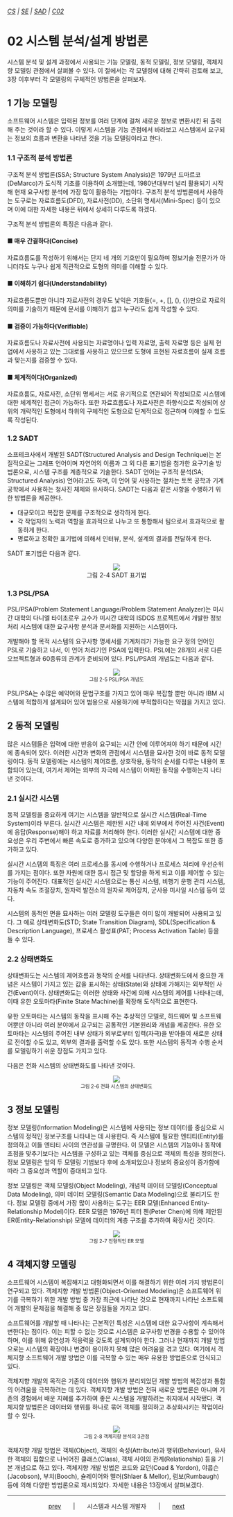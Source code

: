 ###### [*CS*](../../README.md) | [*SE*](../README.md) | [*SAD*](README.md) | [*C02*](C02-00.md)

# 02 시스템 분석/설계 방법론

시스템 분석 및 설계 과정에서 사용되는 기능 모델링, 동적 모델링, 정보 모델링, 객체지향 모델링 관점에서 살펴볼 수 있다. 이 절에서는 각 모델링에 대해 간략히 검토해 보고, 3장 이후부터 각 모델링의 구체적인 방법론을 살펴보자.

## 1 기능 모델링

소프트웨어 시스템은 입력된 정보를 여러 단계에 걸쳐 새로운 정보로 변환시킨 뒤 출력해 주는 것이라 할 수 있다. 이렇게 시스템을 기능 관점에서 바라보고 시스템에서 요구되는 정보의 흐름과 변환을 나타낸 것을 기능 모델링이라고 한다.

### 1.1 구조적 분석 방법론

구조적 분석 방법론(SSA; Structure System Analysis)은 1979년 드마르코(DeMarco)가 도식적 기초를 이용하여 소개했는데, 1980년대부터 널리 활용되기 시작해 현재 요구사항 분석에 가장 많이 활용하는 기법이다. 구조적 분석 방법론에서 사용하는 도구로는 자료흐름도(DFD), 자료사전(DD), 소단위 명세서(Mini-Spec) 등이 있으며 이에 대한 자세한 내용은 뒤에서 상세히 다루도록 하겠다.

구조적 분석 방법론의 특징은 다음과 같다.

#### ■ 매우 간결하다(Concise)

자료흐름도를 작성하기 위해서는 단지 네 개의 기호만이 필요하며 정보기술 전문가가 아니더라도 누구나 쉽게 직관적으로 도형의 의미를 이해할 수 있다.

#### ■ 이해하기 쉽다(Understandability)

자료흐름도뿐만 아니라 자료사전의 경우도 낯익은 기호들(=, +, [], (), {})만으로 자료의 의미를 기술하기 때문에 문서를 이해하기 쉽고 누구라도 쉽게 작성할 수 있다.

#### ■ 검증이 가능하다(Verifiable)

자료흐름도나 자료사전에 사용되는 자료명이나 입력 자료명, 출력 자료명 등은 실제 현업에서 사용하고 있는 그대로를 사용하고 있으므로 도형에 표현된 자료흐름이 실제 흐름과 맞는지를 검증할 수 있다.

#### ■ 체계적이다(Organized)

자료흐름도, 자료사전, 소단위 명세서는 서로 유기적으로 연관되어 작성되므로 시스템에 대한 체계적인 접근이 가능하다. 또한 자료흐름도나 자료사전은 하향식으로 작성되어 상위의 개략적인 도형에서 하위의 구체적인 도형으로 단계적으로 접근하며 이해할 수 있도록 작성된다.

### 1.2 SADT

소프테크사에서 개발된 SADT(Structured Analysis and Design Technique)는 본질적으로는 그래프 언어이며 자연어의 이름과 그 외 다른 표기법을 첨가한 요구기술 방법론으로, 시스템 구조를 계층적으로 기술한다. SADT 언어는 구조적 분석(SA; Structured Analysis) 언어라고도 하며, 이 언어 및 사용하는 절차는 토목 공학과 기계 공학에서 사용하는 청사진 체제와 유사하다. SADT는 다음과 같은 사항을 수행하기 위한 방법론을 제공한다.

* 대규모이고 복잡한 문제를 구조적으로 생각하게 한다.
* 각 작업자의 노력과 역할을 효과적으로 나누고 또 통합해서 팀으로서 효과적으로 활동하게 한다.
* 명료하고 정확한 표기법에 의해서 인터뷰, 분석, 설계의 결과를 전달하게 한다.

SADT 표기법은 다음과 같다.

<p align="center">
    <img src="https://user-images.githubusercontent.com/75299843/106990935-9bc5b180-67b8-11eb-8ee9-71b037e43645.jpg"><br/>
    그림 2-4 SADT 표기법
</p>

### 1.3 PSL/PSA

PSL/PSA(Problem Statement Language/Problem Statement Analyzer)는 미시간 대학의 다니엘 타이초로우 교수가 미시간 대학의 ISDOS 프로젝트에서 개발한 정보처리 시스템에 대한 요구사항 분석과 문서화를 지원하는 시스템이다.

개발해야 할 목적 시스템의 요구사항 명세서를 기계처리가 가능한 요구 정의 언어인 PSL로 기술하고 나서, 이 언어 처리기인 PSA에 입력한다. PSL에는 28개의 서로 다른 오브젝트형과 60종류의 관계가 준비되어 있다. PSL/PSA의 개념도는 다음과 같다.

<p align="center">
    <figure style="text-align:center">
        <img src="https://user-images.githubusercontent.com/75299843/106990944-9d8f7500-67b8-11eb-8eb5-d507223008c1.jpg">
        <figcaption style="font-size: 0.8em">
            그림 2-5 PSL/PSA 개념도
        </figcaption>
    </figure>
</p>

PSL/PSA는 수많은 예약어와 문법구조를 가지고 있어 매우 복잡할 뿐만 아니라 IBM 시스템에 적합하게 설계되어 있어 범용으로 사용하기에 부적합하다는 약점을 가지고 있다.

## 2 동적 모델링

많은 시스템들은 입력에 대한 반응이 요구되는 시간 안에 이루어져야 하기 때문에 시간에 종속되어 있다. 이러한 시간과 변화의 관점에서 시스템을 묘사한 것이 바로 동적 모델링이다. 동적 모델링에는 시스템의 제어흐름, 상호작용, 동작의 순서를 다루는 내용이 포함되어 있는데, 여기서 제어는 외부의 자극에 시스템이 어떠한 동작을 수행하는지 나타낸 것이다.

### 2.1 실시간 시스템

동적 모델링을 중요하게 여기는 시스템을 일반적으로 실시간 시스템(Real-Time System)이라 부른다. 실시간 시스템은 제한된 시간 내에 외부에서 주어진 사건(Event)에 응답(Response)해야 하고 자료를 처리해야 한다. 이러한 실시간 시스템에 대한 중요성은 우리 주변에서 빠른 속도로 증가하고 있으며 다양한 분야에서 그 복잡도 또한 증가하고 있다.

실시간 시스템의 특징은 여러 프로세스를 동시에 수행하거나 프로세스 처리에 우선순위를 가지는 점이다. 또한 자원에 대한 동시 접근 및 할당을 하게 되고 이를 제어할 수 있는 기능이 주어진다. 대표적인 실시간 시스템으로는 통신 시스템, 비행기 운행 관리 시스템, 자동차 속도 조절장치, 원자력 발전소의 원자로 제어장치, 군사용 미사일 시스템 등이 있다.

시스템의 동적인 면을 묘사하는 여러 모델링 도구들은 이미 많이 개발되어 사용되고 있다. 그 예로 상태변화도(STD; State Transition Diagram), SDL(Specification & Description Language), 프로세스 활성표(PAT; Process Activation Table) 등을 들 수 있다.

### 2.2 상태변화도

상태변화도는 시스템의 제어흐름과 동작의 순서를 나타낸다. 상태변화도에서 중요한 개념은 시스템이 가지고 있는 값을 표시하는 상태(State)와 상태에 가해지는 외부적인 사건(Event)이다. 상태변화도는 이러한 상태와 사건에 의해 시스템의 제어를 나타내는데, 이때 유한 오토마타(Finite State Machine)를 확장해 도식적으로 표현한다.

유한 오토마타는 시스템의 동작을 표시해 주는 추상적인 모델로, 하드웨어 및 소프트웨어뿐만 아니라 여러 분야에서 요구되는 공통적인 기본원리와 개념을 제공한다. 유한 오토마타는 시스템의 주어진 내부 상태가 외부로부터 입력(자극)을 받아들여 새로운 상태로 전이할 수도 있고, 외부의 결과를 출력할 수도 있다. 또한 시스템의 동작과 수행 순서를 모델링하기 쉬운 장점도 가지고 있다.

다음은 전화 시스템의 상태변화도를 나타낸 것이다.

<p align="center">
    <figure style="text-align:center">
        <img src="https://user-images.githubusercontent.com/75299843/106990948-a08a6580-67b8-11eb-91dd-bba0fa2633c7.jpg">
        <figcaption style="font-size: 0.8em">
            그림 2-6 전화 시스템의 상태변화도
        </figcaption>
    </figure>
</p>

## 3 정보 모델링

정보 모델링(Information Modeling)은 시스템에 사용되는 정보 데이터를 중심으로 시스템의 정적인 정보구조를 나타내는 데 사용한다. 즉 시스템에 필요한 엔티티(Entity)를 정의하고 이들 엔티티 사이의 연관성을 규명한다. 이 모델은 시스템의 기능이나 동작에 초점을 맞추기보다는 시스템을 구성하고 있는 객체를 중심으로 객체의 특성을 정의한다. 정보 모델링은 앞의 두 모델링 기법보다 후에 소개되었으나 정보의 중요성이 증가함에 따라 그 중요성과 역할이 증대되고 있다.

정보 모델링은 객체 모델링(Object Modeling), 개념적 데이터 모델링(Conceptual Data Modeling), 의미 데이터 모델링(Semantic Data Modeling)으로 불리기도 한다. 정보 모델링 중에서 가장 많이 사용하는 도구는 EER 모델(Enhanced Entity-Relationship Model)이다. EER 모델은 1976년 피터 첸(Peter Chen)에 의해 제안된 ER(Entity-Relationship) 모델에 데이터의 계층 구조를 추가하여 확장시킨 것이다.

<p align="center">
    <figure style="text-align:center">
        <img src="https://user-images.githubusercontent.com/75299843/106990953-a2ecbf80-67b8-11eb-8ca3-134cb363f9f3.jpg">
        <figcaption style="font-size: 0.8em">
            그림 2-7 전형적인 ER 모델
        </figcaption>
    </figure>
</p>

## 4 객체지향 모델링

소프트웨어 시스템이 복잡해지고 대형화되면서 이를 해결하기 위한 여러 가지 방법론이 연구되고 있다. 객체지향 개발 방법론(Object-Oriented Modeling)은 소프트웨어 위기를 극복하기 위한 개발 방법 중 가장 최근에 나타난 것으로 현재까지 나타난 소프트웨어 개발의 문제점을 해결해 중 많은 장점들을 가지고 있다.

소프트웨어를 개발할 때 나타나는 근본적인 특성은 시스템에 대한 요구사항이 계속해서 변한다는 점이다. 이는 피할 수 없는 것으로 시스템은 요구사항 변경을 수용할 수 있어야 하며, 이를 위해 유연성과 적응력을 갖도록 설계되어야 한다. 그러나 현재까지 개발 방법으로는 시스템의 확장이나 변경이 용이하지 못해 많은 어려움을 겪고 있다. 여기에서 객체지향 소프트웨어 개발 방법은 이를 극복할 수 있는 매우 유용한 방법론으로 인식되고 있다.

객체지향 개발의 목적은 기존의 데이터와 행위가 분리되었던 개발 방법의 복잡성과 통합의 어려움을 극복하려는 데 있다. 객체지향 개발 방법은 전혀 새로운 방법론은 아니며 기존의 경험에서 배운 지혜를 추가하여 좋은 시스템을 개발하려는 취지에서 시작됐다. 객체지향 방법론은 데이터와 행위를 하나로 묶어 객체를 정의하고 추상화시키는 작업이라 할 수 있다.

<p align="center">
    <figure style="text-align:center">
        <img src="https://user-images.githubusercontent.com/75299843/106990955-a4b68300-67b8-11eb-9172-f6c26e774264.jpg">
        <figcaption style="font-size: 0.8em">
            그림 2-8 객체지향 분석의 3관점
        </figcaption>
    </figure>
</p>

객체지향 개발 방법은 객체(Object), 객체의 속성(Attribute)과 행위(Behaviour), 유사한 객체의 집합으로 나뉘어진 클래스(Class), 객체 사이의 관계(Relationship) 등을 기본 개념으로 하고 있다. 객체지향 개발 방법은 코드와 요던(Coad & Yordon), 야콥슨(Jacobson), 부치(Booch), 슐레이어와 멜러(Shlaer & Mellor), 럼보(Rumbaugh) 등에 의해 다양한 방법론으로 제시되었다. 자세한 내용은 13장에서 살펴보겠다.

---

<p align="center">
    <a href="C02-01.md">prev</a>
    &nbsp; &nbsp; &nbsp; | &nbsp; &nbsp; &nbsp;
    시스템과 시스템 개발자
    &nbsp; &nbsp; &nbsp; | &nbsp; &nbsp; &nbsp;
    <a href="C02-03.md">next</a>
</p>
